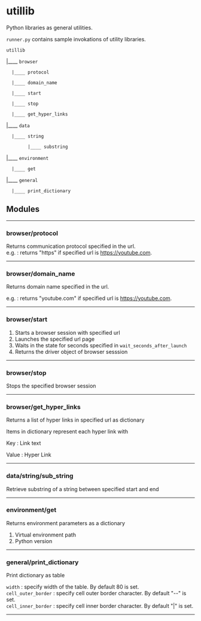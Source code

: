# utillib

Python libraries as general utilities.

`runner.py` contains sample invokations of utility libraries.

`utillib`

|____ `browser`

      |____ protocol

      |____ domain_name

      |____ start

      |____ stop

      |____ get_hyper_links  

|____ `data`

      |____ string

            |____ substring

|____ `environment`

      |____ get

|____ `general`

      |____ print_dictionary

## Modules

---

### **browser/protocol**

Returns communication protocol specified in the url.  
e.g. : returns "https" if specified url is <https://youtube.com>.

---

### **browser/domain_name**

Returns domain name specified in the url.

e.g. : returns "youtube.com" if specified url is <https://youtube.com>.

---

### **browser/start**

1. Starts a browser session with specified url
2. Launches the specified url page
3. Waits in the state for seconds specified in `wait_seconds_after_launch`
4. Returns the driver object of browser sesssion

---

### **browser/stop**

Stops the specified browser session

---

### **browser/get_hyper_links**

Returns a list of hyper links in specified url as dictionary

Items in dictionary represent each hyper link with

Key : Link text

Value : Hyper Link

---

### **data/string/sub_string**

Retrieve substring of a string between specified start and end

---

### **environment/get**

Returns environment parameters as a dictionary

1. Virtual environment path
2. Python version

---

### **general/print_dictionary**

Print dictionary as table

`width` : specify width of the table. By default 80 is set.  
`cell_outer_border` : specify cell outer border character. By default "--" is set.  
`cell_inner_border` : specify cell inner border character. By default "|" is set.

---